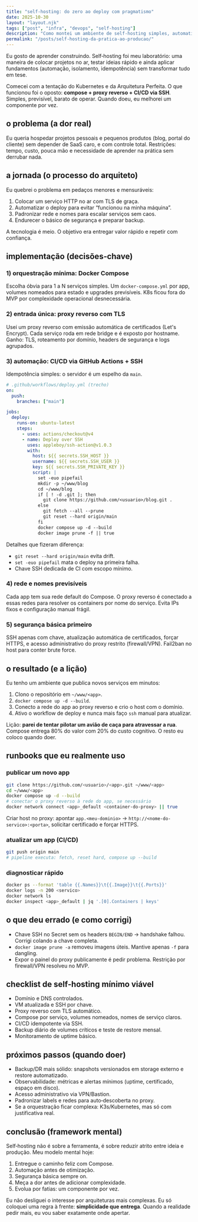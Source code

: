 ```yaml
---
title: "self‑hosting: do zero ao deploy com pragmatismo"
date: 2025-10-30
layout: "layout.njk"
tags: ["post", "infra", "devops", "self-hosting"]
description: "Como montei um ambiente de self‑hosting simples, automatizado e confiável o suficiente para produção usando Docker Compose, proxy reverso e CI/CD."
permalink: "/posts/self-hosting-da-pratica-ao-producao/"
---
```


Eu gosto de aprender construindo. Self‑hosting foi meu laboratório: uma maneira de colocar projetos no ar, testar ideias rápido e ainda aplicar fundamentos (automação, isolamento, idempotência) sem transformar tudo em tese.

Comecei com a tentação do Kubernetes e da Arquitetura Perfeita. O que funcionou foi o oposto: **compose + proxy reverso + CI/CD via SSH**. Simples, previsível, barato de operar. Quando doeu, eu melhorei um componente por vez.

## o problema (a dor real)

Eu queria hospedar projetos pessoais e pequenos produtos (blog, portal do cliente) sem depender de SaaS caro, e com controle total. Restrições: tempo, custo, pouca mão e necessidade de aprender na prática sem derrubar nada.

## a jornada (o processo do arquiteto)

Eu quebrei o problema em pedaços menores e mensuráveis:

1. Colocar um serviço HTTP no ar com TLS de graça.
2. Automatizar o deploy para evitar “funcionou na minha máquina”. 
3. Padronizar rede e nomes para escalar serviços sem caos.
4. Endurecer o básico de segurança e preparar backup.

A tecnologia é meio. O objetivo era entregar valor rápido e repetir com confiança.

## implementação (decisões‑chave)

### 1) orquestração mínima: Docker Compose

Escolha óbvia para 1 a N serviços simples. Um `docker-compose.yml` por app, volumes nomeados para estado e upgrades previsíveis. K8s ficou fora do MVP por complexidade operacional desnecessária.

### 2) entrada única: proxy reverso com TLS

Usei um proxy reverso com emissão automática de certificados (Let's Encrypt). Cada serviço roda em rede bridge e é exposto por hostname. Ganho: TLS, roteamento por domínio, headers de segurança e logs agrupados.

### 3) automação: CI/CD via GitHub Actions + SSH

Idempotência simples: o servidor é um espelho da `main`.

```yaml
# .github/workflows/deploy.yml (trecho)
on:
  push:
    branches: ["main"]

jobs:
  deploy:
    runs-on: ubuntu-latest
    steps:
      - uses: actions/checkout@v4
      - name: Deploy over SSH
        uses: appleboy/ssh-action@v1.0.3
        with:
          host: ${{ secrets.SSH_HOST }}
          username: ${{ secrets.SSH_USER }}
          key: ${{ secrets.SSH_PRIVATE_KEY }}
          script: |
            set -euo pipefail
            mkdir -p ~/www/blog
            cd ~/www/blog
            if [ ! -d .git ]; then
              git clone https://github.com/<usuario>/blog.git .
            else
              git fetch --all --prune
              git reset --hard origin/main
            fi
            docker compose up -d --build
            docker image prune -f || true
```

Detalhes que fizeram diferença:

- `git reset --hard origin/main` evita drift. 
- `set -euo pipefail` mata o deploy na primeira falha. 
- Chave SSH dedicada de CI com escopo mínimo.

### 4) rede e nomes previsíveis

Cada app tem sua rede default do Compose. O proxy reverso é conectado a essas redes para resolver os containers por nome do serviço. Evita IPs fixos e configuração manual frágil.

### 5) segurança básica primeiro

SSH apenas com chave, atualização automática de certificados, forçar HTTPS, e acesso administrativo do proxy restrito (firewall/VPN). Fail2ban no host para conter brute force.

## o resultado (e a lição)

Eu tenho um ambiente que publica novos serviços em minutos:

1. Clono o repositório em `~/www/<app>`.
2. `docker compose up -d --build`.
3. Conecto a rede do app ao proxy reverso e crio o host com o domínio.
4. Ativo o workflow de deploy e nunca mais faço `ssh` manual para atualizar.

Lição: **parei de tentar pilotar um avião de caça para atravessar a rua**. Compose entrega 80% do valor com 20% do custo cognitivo. O resto eu coloco quando doer.

## runbooks que eu realmente uso

### publicar um novo app

```bash
git clone https://github.com/<usuario>/<app>.git ~/www/<app>
cd ~/www/<app>
docker compose up -d --build
# conectar o proxy reverso à rede do app, se necessário
docker network connect <app>_default <container-do-proxy> || true
```

Criar host no proxy: apontar `app.<meu-dominio>` → `http://<nome-do-servico>:<porta>`, solicitar certificado e forçar HTTPS.

### atualizar um app (CI/CD)

```bash
git push origin main
# pipeline executa: fetch, reset hard, compose up --build
```

### diagnosticar rápido

```bash
docker ps --format 'table {{.Names}}\t{{.Image}}\t{{.Ports}}'
docker logs -n 200 <servico>
docker network ls
docker inspect <app>_default | jq '.[0].Containers | keys'
```

## o que deu errado (e como corrigi)

- Chave SSH no Secret sem os headers `BEGIN/END` → handshake falhou. Corrigi colando a chave completa.
- `docker image prune -a` removeu imagens úteis. Mantive apenas `-f` para dangling.
- Expor o painel do proxy publicamente é pedir problema. Restrição por firewall/VPN resolveu no MVP.

## checklist de self‑hosting mínimo viável

- Domínio e DNS controlados.
- VM atualizada e SSH por chave.
- Proxy reverso com TLS automático.
- Compose por serviço, volumes nomeados, nomes de serviço claros.
- CI/CD idempotente via SSH.
- Backup diário de volumes críticos e teste de restore mensal.
- Monitoramento de uptime básico.

## próximos passos (quando doer)

- Backup/DR mais sólido: snapshots versionados em storage externo e restore automatizado.
- Observabilidade: métricas e alertas mínimos (uptime, certificado, espaço em disco).
- Acesso administrativo via VPN/Bastion.
- Padronizar labels e redes para auto‑descoberta no proxy.
- Se a orquestração ficar complexa: K3s/Kubernetes, mas só com justificativa real.

## conclusão (framework mental)

Self‑hosting não é sobre a ferramenta, é sobre reduzir atrito entre ideia e produção. Meu modelo mental hoje:

1. Entregue o caminho feliz com Compose.
2. Automação antes de otimização.
3. Segurança básica sempre on.
4. Meça a dor antes de adicionar complexidade.
5. Evolua por fatias: um componente por vez.

Eu não desliguei o interesse por arquiteturas mais complexas. Eu só coloquei uma regra à frente: **simplicidade que entrega**. Quando a realidade pedir mais, eu vou saber exatamente onde apertar.


